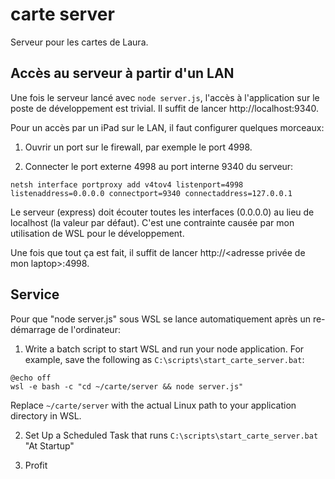 # carte server
Serveur pour les cartes de Laura.

## Accès au serveur à partir d'un LAN
Une fois le serveur lancé avec `node server.js`, l'accès à l'application sur le poste de développement est trivial. Il suffit de lancer http://localhost:9340.

Pour un accès par un iPad sur le LAN, il faut configurer quelques morceaux:

1. Ouvrir un port sur le firewall, par exemple le port 4998.

2. Connecter le port externe 4998 au port interne 9340 du serveur:

```
netsh interface portproxy add v4tov4 listenport=4998 listenaddress=0.0.0.0 connectport=9340 connectaddress=127.0.0.1
```

Le serveur (express) doit écouter toutes les interfaces (0.0.0.0) au lieu de localhost (la valeur par défaut). C'est une contrainte causée par mon utilisation de WSL pour le développement.

Une fois que tout ça est fait, il suffit de lancer http://<adresse privée de mon laptop>:4998.

## Service
Pour que "node server.js" sous WSL se lance automatiquement après un re-démarrage de l'ordinateur:

1. Write a batch script to start WSL and run your node application. For example, save the following as `C:\scripts\start_carte_server.bat`:

```batch
@echo off
wsl -e bash -c "cd ~/carte/server && node server.js"
```

Replace `~/carte/server` with the actual Linux path to your application directory in WSL.

2. Set Up a Scheduled Task that runs `C:\scripts\start_carte_server.bat` "At Startup"

3. Profit

